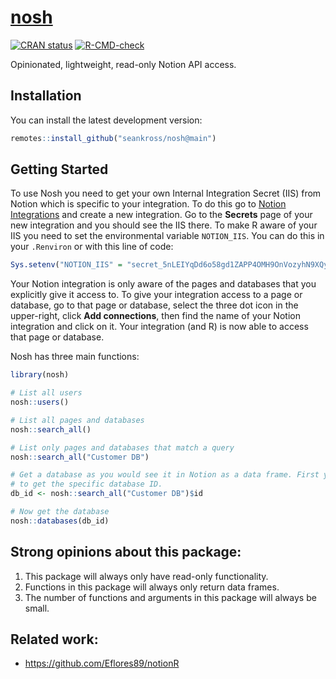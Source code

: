 # [nosh](https://www.merriam-webster.com/dictionary/nosh)

<!-- badges: start -->
[![CRAN status](https://www.r-pkg.org/badges/version/nosh)](https://CRAN.R-project.org/package=nosh)
[![R-CMD-check](https://github.com/seankross/nosh/actions/workflows/R-CMD-check.yaml/badge.svg)](https://github.com/seankross/nosh/actions/workflows/R-CMD-check.yaml)
<!-- badges: end -->

Opinionated, lightweight, read-only Notion API access.

## Installation

You can install the latest development version:

``` r
remotes::install_github("seankross/nosh@main")
```

## Getting Started

To use Nosh you need to get your own Internal Integration Secret (IIS) from Notion
which is specific to your integration. To do this go to
[Notion Integrations](https://www.notion.so/my-integrations) and create a new
integration. Go to the **Secrets** page of your new integration and you should
see the IIS there. To make R aware of your IIS you need to set the environmental
variable `NOTION_IIS`. You can do this in your `.Renviron` or with this line of
code:

```r
Sys.setenv("NOTION_IIS" = "secret_5nLEIYqDd6o58gd1ZAPP4OMH9OnVozyhN9XQysN1nFE")
```

Your Notion integration is only aware of the pages and databases that you
explicitly give it access to. To give your integration access to a page or
database, go to that page or database, select the three dot icon in the 
upper-right, click **Add connections**, then find the name of your Notion
integration and click on it. Your integration (and R) is now able to access
that page or database.

Nosh has three main functions:

``` r
library(nosh)

# List all users
nosh::users()

# List all pages and databases
nosh::search_all()

# List only pages and databases that match a query
nosh::search_all("Customer DB")

# Get a database as you would see it in Notion as a data frame. First you need
# to get the specific database ID.
db_id <- nosh::search_all("Customer DB")$id

# Now get the database
nosh::databases(db_id)
```

## Strong opinions about this package:

1. This package will always only have read-only functionality.
2. Functions in this package will always only return data frames.
3. The number of functions and arguments in this package will always be small.

## Related work:

- https://github.com/Eflores89/notionR
